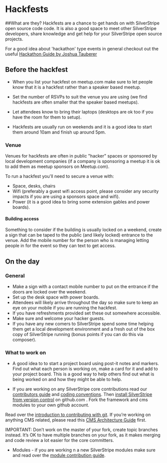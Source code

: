 # Hackfests

##What are they?
Hackfests are a chance to get hands on with SilverStripe open source code code. It is also a good space to meet other SilverStripe developers, share knowledge and get help for your SilverStripe open source projects.

For a good idea about 'hackathon' type events in general checkout out the useful [Hackathon Guide by Joshua Tauberer](https://hackathon.guide/)

## Before the hackfest 
* When you list your hackfest on meetup.com make sure to let people know that it is a hackfest rather than a speaker based meetup. 

* Set the number of RSVPs to suit the venue you are using (we find hackfests are often smaller that the speaker based meetups).

* Let attendees know to bring their laptops (desktops are ok too if you have the room for them to setup).

* Hackfests are usually run on weekends and it is a good idea to start them around 10am and finish up around 5pm.

### Venue
Venues for hackfests are often in public "hacker" spaces or sponsored by local development companies (if a company is sponsoring a meetup it is ok to add them as meetup sponsors on Meetup.com).

To run a hackfest you'll need to secure a venue with:
 * Space, desks, chairs
 * Wifi (preferably a guest wifi access point, please consider any security impacts if you are using a sponsors space and wifi).
 * Power (it is a good idea to bring some extension gables and power boards).
 
#### Building access
Something to consider if the building is usually locked on a weekend, create a sign that can be taped to the public (and likely locked) entrance to the venue. Add the mobile number for the person who is managing letting people in for the event so they can text to get access.

## On the day
### General
* Make a sign with a contact mobile number to put on the entrance if the doors are locked over the weekend.
* Set up the desk space with power boards.
* Attendees will likely arrive throughout the day so make sure to keep an eye on your mobile if you are running the hackfest.
* If you have refreshments provided set these out somewhere accessible.
* Make sure and welcome your hacker guests.
* If you have any new comers to SilverStripe spend some time helping them get a local development environment and a fresh out of the box copy of SilverStripe running (bonus points if you can do this via composer).

### What to work on
* A good idea to to start a project board using post-it notes and markers. Find out what each person is working on, make a card for it and add to your project board. This is a good way to help others find out what is being worked on and how they might be able to help.

* If you are working on any SilverStripe core contributions read our [contributors guide](http://doc.silverstripe.org/sapphire/en/misc/contributing) and [coding conventions](http://doc.silverstripe.org/sapphire/en/misc/coding-conventions). Then [install SilverStripe from version control](http://doc.silverstripe.org/sapphire/en/installation/from-source#option-2-installation-for-contributions) on github.com . Fork the framework and cms modules to your own github account. 

Read over the [introduction to contributing with git](http://doc.silverstripe.org/sapphire/en/trunk/misc/collaboration-on-git). If you’re working on anything CMS related, please read this [CMS Architecture Guide](http://doc.silverstripe.org/sapphire/en/trunk/reference/cms-architecture) first.

IMPORTANT: Don’t work on the master of your fork, create topic branches instead. It’s OK to have multiple branches on your fork, as it makes merging and code review a lot easier for the core committers.

* Modules - if you are working n a new SilverStripe modules make sure and read over the [module contribution guide](http://doc.silverstripe.org/framework/en/trunk/topics/module-development).


